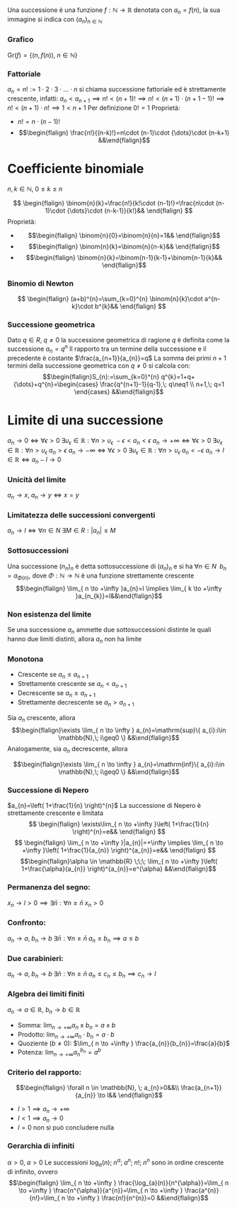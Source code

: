 Una successione è una funzione $f:\mathbb{N}\to \mathbb{R}$ denotata con $a_{n}=f(n)$, la sua immagine si indica con $(a_{n})_{n\in \mathbb{N}}$

### Grafico
$\mathrm{Gr}(f)=\{ (n,f(n)),\; n\in \mathbb{N} \}$

### Fattoriale
$a_{n}=n! := 1\cdot 2\cdot 3\cdot {\dots} \cdot n$ si chiama successione fattoriale ed è strettamente crescente, infatti:
$a_{n}<a_{n+1} \implies n!<(n+1)! \implies n!<(n+1)\cdot(n+1-1)! \implies n!<(n+1)\cdot n! \implies 1<n+1$
Per definizione $0!=1$
Proprietà:
- $n! = n\cdot(n-1)!$
- $$\begin{flalign} \frac{n!}{(n-k)!}=n\cdot (n-1)\cdot {\dots}\cdot (n-k+1) &&\end{flalign}$$

# Coefficiente binomiale
$n,k\in \mathbb{N},\;0\leq k\leq n$

$$
\begin{flalign}
\binom{n}{k}=\frac{n!}{k!\cdot (n-1)!}=\frac{n\cdot (n-1)\cdot {\dots}\cdot (n-k-1)}{k!}&&
\end{flalign}
$$
Proprietà:
- $$\begin{flalign} \binom{n}{0}=\binom{n}{n}=1&& \end{flalign}$$
- $$\begin{flalign} \binom{n}{k}=\binom{n}{n-k}&& \end{flalign}$$
- $$\begin{flalign} \binom{n}{k}=\binom{n-1}{k-1}+\binom{n-1}{k}&& \end{flalign}$$

### Binomio di Newton
$$
\begin{flalign}
(a+b)^{n}=\sum_{k=0}^{n} \binom{n}{k}\cdot a^{n-k}\cdot b^{k}&&
\end{flalign}
$$
<div class="page-break" style="page-break-before: always;"></div>

### Successione geometrica
Dato $q\in R,\; q\neq0$ la successione geometrica di ragione $q$ è definita come la successione $a_{n}=q^{n}$
Il rapporto tra un termine della successione e il precedente è costante $\frac{a_{n+1}}{a_{n}}=q$
La somma dei primi $n+1$ termini della successione geometrica con $q\neq0$ si calcola con:
$$\begin{flalign}S_{n}:=\sum_{k=0}^{n} q^{k}=1+q+{\dots}+q^{n}=\begin{cases}
\frac{q^{n+1}-1}{q-1},\; q\neq1 \\
n+1,\; q=1
\end{cases} &&\end{flalign}$$

# Limite di una successione
$a_{n}\to0 \iff \forall\epsilon>0\; \exists\upsilon_{\epsilon}\in \mathbb{R}:\forall n>\upsilon_{\epsilon}\; -\epsilon<a_{n}<\epsilon$
$a_{n}\to+ \infty \iff \forall\epsilon>0\; \exists\upsilon_{\epsilon}\in \mathbb{R}:\forall n>\upsilon_{\epsilon}\; a_{n}>\epsilon$
$a_{n}\to- \infty \iff \forall\epsilon>0\; \exists\upsilon_{\epsilon}\in \mathbb{R}:\forall n>\upsilon_{\epsilon}\; a_{n}<-\epsilon$
$a_{n}\to l\in \mathbb{R} \iff a_{n}-l\to0$

### Unicità del limite
$a_{n}\to x,\; a_{n}\to y \iff x=y$

### Limitatezza delle successioni convergenti
$a_{n}\to l \iff \forall n\in N\; \exists M\in R:|a_{n}|\leq M$

### Sottosuccessioni
Una successione $(n_{n})_{n}$ è detta sottosuccessione di $(a_{n})_{n}$ e si ha $\forall n\in N\;\; b_{n}=a_{\Phi(n)}$, dove $\Phi:\mathbb{N}\to \mathbb{N}$ è una funzione strettamente crescente
$$\begin{flalign} \lim_{ n \to +\infty }a_{n}=l \implies \lim_{ k \to +\infty }a_{n_{k}}=l&&\end{flalign}$$

### Non esistenza del limite
Se una successione $a_{n}$ ammette due sottosuccessioni distinte le quali hanno due limiti distinti, allora $a_{n}$ non ha limite

### Monotona
- Crescente se $a_{n}\leq a_{n+1}$
- Strettamente crescente se $a_{n}< a_{n+1}$
- Decrescente se $a_{n}\geq a_{n+1}$
- Strettamente decrescente se $a_{n}> a_{n+1}$

Sia $a_{n}$ crescente, allora
$$\begin{flalign}\exists \lim_{ n \to \infty } a_{n}=\mathrm{sup}\{ a_{i}:i\in \mathbb{N},\; i\geq0 \} &&\end{flalign}$$
Analogamente, sia $a_{n}$ decrescente, allora

$$\begin{flalign}\exists \lim_{ n \to \infty } a_{n}=\mathrm{inf}\{ a_{i}:i\in \mathbb{N},\; i\geq0 \} &&\end{flalign}$$
<div class="page-break" style="page-break-before: always;"></div>

### Successione di Nepero
$a_{n}=\left( 1+\frac{1}{n} \right)^{n}$
La successione di Nepero è strettamente crescente e limitata
$$
\begin{flalign}
\exists\lim_{ n \to +\infty }\left( 1+\frac{1}{n} \right)^{n}=e&&
\end{flalign}
$$
$$
\begin{flalign}
\lim_{ n \to +\infty }|a_{n}|=+\infty \implies \lim_{ n \to +\infty }\left( 1+\frac{1}{a_{n}} \right)^{a_{n}}=e&&
\end{flalign}
$$
$$\begin{flalign}\alpha \in \mathbb{R} \;\;\; \lim_{ n \to +\infty }\left( 1+\frac{\alpha}{a_{n}} \right)^{a_{n}}=e^{\alpha}  &&\end{flalign}$$

### Permanenza del segno:
$x_{n}\to l>0 \implies \exists \bar{n} : \forall n\geq \bar{n} \; x_{n}>0$

### Confronto:
$a_{n} \to a, \; b_{n} \to b \; \exists \bar{n} : \forall n \geq \bar{n} \; a_{n}\leq b_{n} \implies a\leq b$

### Due carabinieri:
$a_{n} \to a, \; b_{n} \to b \; \exists \bar{n} :\forall n\geq \bar{n}\; a_{n}\leq c_{n}\leq b_{n} \implies c_{n} \to l$

### Algebra dei limiti finiti
$a_{n}\to a\in \mathbb{R},\;b_{n}\to b\in \mathbb{R}$
- Somma: $\lim_{ n \to +\infty }a_{n}\pm b_{n}=a\pm b$
- Prodotto: $\lim_{ n \to +\infty }a_{n}\cdot b_{n}=a\cdot b$
- Quoziente ($b\neq 0$): $\lim_{ n \to +\infty } \frac{a_{n}}{b_{n}}=\frac{a}{b}$
- Potenza: $\lim_{ n \to +\infty }a_{n}^{b_{n}}=a^{b}$

### Criterio del rapporto:
$$\begin{flalign} \forall n \in \mathbb{N}, \; a_{n}>0&&\\ \frac{a_{n+1}}{a_{n}} \to l&& \end{flalign}$$
- $l>1 \implies a_{n}\to +\infty$
- $l<1 \implies a_{n}\to 0$
- $l=0$ non si può concludere nulla
<div class="page-break" style="page-break-before: always;"></div>

### Gerarchia di infiniti
$\alpha>0,\; a>0$
Le successioni
$\log_{a}(n); \; n^{\alpha}; \; a^{n}; \; n!; \; n^{n}$
sono in ordine crescente di infinito, ovvero
$$\begin{flalign}
\lim_{ n \to +\infty } \frac{\log_{a}(n)}{n^{\alpha}}=\lim_{ n \to +\infty } \frac{n^{\alpha}}{a^{n}}=\lim_{ n \to +\infty } \frac{a^{n}}{n!}=\lim_{ n \to +\infty } \frac{n!}{n^{n}}=0 
&&\end{flalign}$$
